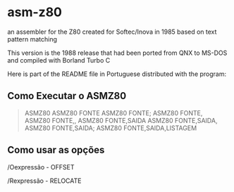 # asm-z80
an assembler for the Z80 created for Softec/Inova in 1985 based on text pattern matching

This version is the 1988 release that had been ported from QNX to MS-DOS and compiled with Borland Turbo C

Here is part of the README file in Portuguese distributed with the program:

## Como Executar o ASMZ80

> ASMZ80
> ASMZ80 FONTE
> ASMZ80 FONTE;
> ASMZ80 FONTE,
> ASMZ80 FONTE,,
> ASMZ80 FONTE,SAIDA
> ASMZ80 FONTE,SAIDA,
> ASMZ80 FONTE,SAIDA;
> ASMZ80 FONTE,SAIDA,LISTAGEM

## Como usar as opções

/Oexpressão - OFFSET

/Rexpressão - RELOCATE
